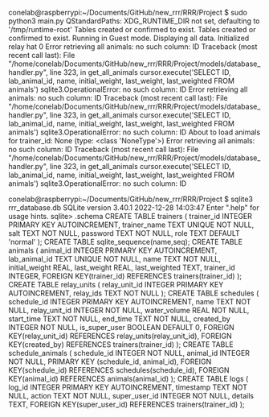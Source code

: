 conelab@raspberrypi:~/Documents/GitHub/new_rrr/RRR/Project $ sudo python3 main.py
QStandardPaths: XDG_RUNTIME_DIR not set, defaulting to '/tmp/runtime-root'
Tables created or confirmed to exist.
Tables created or confirmed to exist.
Running in Guest mode. Displaying all data.
Initialized relay hat 0
Error retrieving all animals: no such column: ID
Traceback (most recent call last):
  File "/home/conelab/Documents/GitHub/new_rrr/RRR/Project/models/database_handler.py", line 323, in get_all_animals
    cursor.execute('SELECT ID, lab_animal_id, name, initial_weight, last_weight, last_weighted FROM animals')
sqlite3.OperationalError: no such column: ID
Error retrieving all animals: no such column: ID
Traceback (most recent call last):
  File "/home/conelab/Documents/GitHub/new_rrr/RRR/Project/models/database_handler.py", line 323, in get_all_animals
    cursor.execute('SELECT ID, lab_animal_id, name, initial_weight, last_weight, last_weighted FROM animals')
sqlite3.OperationalError: no such column: ID
About to load animals for trainer_id: None (type: <class 'NoneType'>)
Error retrieving all animals: no such column: ID
Traceback (most recent call last):
  File "/home/conelab/Documents/GitHub/new_rrr/RRR/Project/models/database_handler.py", line 323, in get_all_animals
    cursor.execute('SELECT ID, lab_animal_id, name, initial_weight, last_weight, last_weighted FROM animals')
sqlite3.OperationalError: no such column: ID


conelab@raspberrypi:~/Documents/GitHub/new_rrr/RRR/Project $ sqlite3 rrr_database.db
SQLite version 3.40.1 2022-12-28 14:03:47
Enter ".help" for usage hints.
sqlite> .schema 
CREATE TABLE trainers (
                        trainer_id INTEGER PRIMARY KEY AUTOINCREMENT,
                        trainer_name TEXT UNIQUE NOT NULL,
                        salt TEXT NOT NULL,
                        password TEXT NOT NULL,
                        role TEXT DEFAULT 'normal'
                    );
CREATE TABLE sqlite_sequence(name,seq);
CREATE TABLE animals (
                        animal_id INTEGER PRIMARY KEY AUTOINCREMENT,
                        lab_animal_id TEXT UNIQUE NOT NULL,
                        name TEXT NOT NULL,
                        initial_weight REAL,
                        last_weight REAL,
                        last_weighted TEXT,
                        trainer_id INTEGER,
                        FOREIGN KEY(trainer_id) REFERENCES trainers(trainer_id)
                    );
CREATE TABLE relay_units (
                        relay_unit_id INTEGER PRIMARY KEY AUTOINCREMENT,
                        relay_ids TEXT NOT NULL
                    );
CREATE TABLE schedules (
                        schedule_id INTEGER PRIMARY KEY AUTOINCREMENT,
                        name TEXT NOT NULL,
                        relay_unit_id INTEGER NOT NULL,
                        water_volume REAL NOT NULL,
                        start_time TEXT NOT NULL,
                        end_time TEXT NOT NULL,
                        created_by INTEGER NOT NULL,
                        is_super_user BOOLEAN DEFAULT 0,
                        FOREIGN KEY(relay_unit_id) REFERENCES relay_units(relay_unit_id),
                        FOREIGN KEY(created_by) REFERENCES trainers(trainer_id)
                    );
CREATE TABLE schedule_animals (
                        schedule_id INTEGER NOT NULL,
                        animal_id INTEGER NOT NULL,
                        PRIMARY KEY (schedule_id, animal_id),
                        FOREIGN KEY(schedule_id) REFERENCES schedules(schedule_id),
                        FOREIGN KEY(animal_id) REFERENCES animals(animal_id)
                    );
CREATE TABLE logs (
                        log_id INTEGER PRIMARY KEY AUTOINCREMENT,
                        timestamp TEXT NOT NULL,
                        action TEXT NOT NULL,
                        super_user_id INTEGER NOT NULL,
                        details TEXT,
                        FOREIGN KEY(super_user_id) REFERENCES trainers(trainer_id)
                    );

